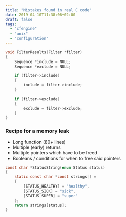 ```yaml
---
title: "Mistakes found in real C code"
date: 2019-04-10T11:38:06+02:00
draft: false
tags:
  - "cfengine"
  - "unix"
  - "configuration"
---
```


```C
void FilterResults(Filter *filter)
{
    Sequence *include = NULL;
    Sequence *exclude = NULL;

    if (filter->include)
    {
        include = filter->include;
    }

    if (filter->exclude)
    {
        exclude = filter->exclude;
    }
}
```

### Recipe for a memory leak

* Long function (80+ lines)
* Multiple (early) returns
* Multiple pointers which have to be freed
* Booleans / conditions for when to free said pointers

```C
const char *StatusString(enum Status status)
{
    static const char *const strings[] =
    {
        [STATUS_HEALTHY] = "healthy",
        [STATUS_SICK] = "sick",
        [STATUS_SUPER] = "super"
    };
    return strings[status];
}
```
